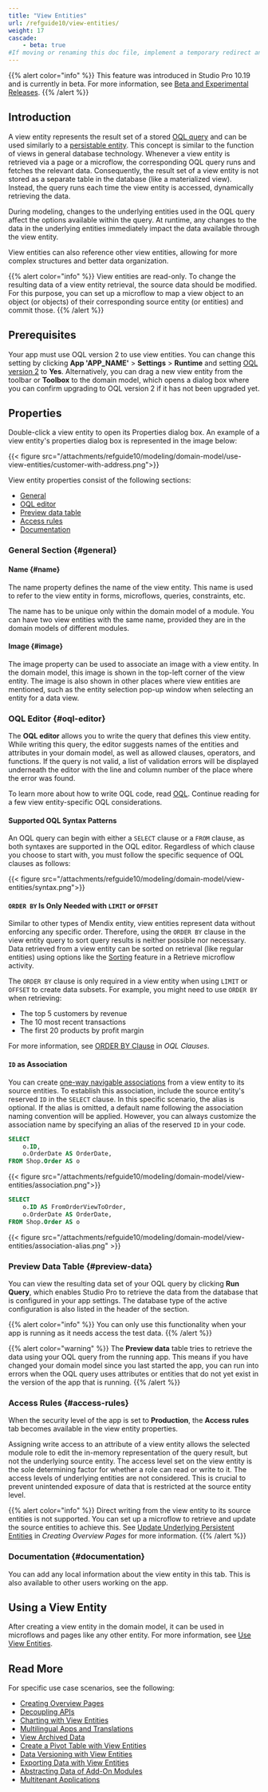 ```yaml
---
title: "View Entities"
url: /refguide10/view-entities/
weight: 17
cascade:
    - beta: true
#If moving or renaming this doc file, implement a temporary redirect and let the respective team know they should update the URL in the product. See Mapping to Products for more details.
---
```


{{% alert color="info" %}}
This feature was introduced in Studio Pro 10.19 and is currently in beta. For more information, see [Beta and Experimental Releases](/releasenotes/beta-features/).
{{% /alert %}}

## Introduction

A view entity represents the result set of a stored [OQL query](/refguide10/oql/) and can be used similarly to a [persistable entity](/refguide10/persistability/#persistable). This concept is similar to the function of views in general database technology. Whenever a view entity is retrieved via a page or a microflow, the corresponding OQL query runs and fetches the relevant data. Consequently, the result set of a view entity is not stored as a separate table in the database (like a materialized view). Instead, the query runs each time the view entity is accessed, dynamically retrieving the data.

During modeling, changes to the underlying entities used in the OQL query affect the options available within the query. At runtime, any changes to the data in the underlying entities immediately impact the data available through the view entity.

View entities can also reference other view entities, allowing for more complex structures and better data organization.

{{% alert color="info" %}}
View entities are read-only. To change the resulting data of a view entity retrieval, the source data should be modified. For this purpose, you can set up a microflow to map a view object to an object (or objects) of their corresponding source entity (or entities) and commit those.
{{% /alert %}}

## Prerequisites

Your app must use OQL version 2 to use view entities. You can change this setting by clicking **App 'APP_NAME'** > **Settings** > **Runtime** and setting [OQL version 2](/refguide10/app-settings/#oql-version-2) to **Yes**. Alternatively, you can drag a new view entity from the toolbar or **Toolbox** to the domain model, which opens a dialog box where you can confirm upgrading to OQL version 2 if it has not been upgraded yet.

## Properties

Double-click a view entity to open its Properties dialog box. An example of a view entity's properties dialog box is represented in the image below:

{{< figure src="/attachments/refguide10/modeling/domain-model/use-view-entities/customer-with-address.png">}}

View entity properties consist of the following sections:

* [General](#general)
* [OQL editor](#oql-editor)
* [Preview data table](#preview-data)
* [Access rules](#access-rules)
* [Documentation](#documentation)

### General Section {#general}

#### Name {#name}

The name property defines the name of the view entity. This name is used to refer to the view entity in forms, microflows, queries, constraints, etc.

The name has to be unique only within the domain model of a module. You can have two view entities with the same name, provided they are in the domain models of different modules.

#### Image {#image}

The image property can be used to associate an image with a view entity. In the domain model, this image is shown in the top-left corner of the view entity. The image is also shown in other places where view entities are mentioned, such as the entity selection pop-up window when selecting an entity for a data view.

### OQL Editor {#oql-editor}

The **OQL editor** allows you to write the query that defines this view entity. While writing this query, the editor suggests names of the entities and attributes in your domain model, as well as allowed clauses, operators, and functions. If the query is not valid, a list of validation errors will be displayed underneath the editor with the line and column number of the place where the error was found.

To learn more about how to write OQL code, read [OQL](/refguide10/oql/). Continue reading for a few view entity-specific OQL considerations.

#### Supported OQL Syntax Patterns

An OQL query can begin with either a `SELECT` clause or a `FROM` clause, as both syntaxes are supported in the OQL editor. Regardless of which clause you choose to start with, you must follow the specific sequence of OQL clauses as follows:

{{< figure src="/attachments/refguide10/modeling/domain-model/view-entities/syntax.png">}}

#### `ORDER BY` Is Only Needed with `LIMIT` or `OFFSET`

Similar to other types of Mendix entity, view entities represent data without enforcing any specific order. Therefore, using the `ORDER BY` clause in the view entity query to sort query results is neither possible nor necessary. Data retrieved from a view entity can be sorted on retrieval (like regular entities) using options like the [Sorting](/refguide10/retrieve/#sorting) feature in a Retrieve microflow activity.

The `ORDER BY` clause is only required in a view entity when using `LIMIT` or `OFFSET` to create data subsets. For example, you might need to use `ORDER BY` when retrieving:

* The top 5 customers by revenue
* The 10 most recent transactions
* The first 20 products by profit margin

For more information, see [ORDER BY Clause](/refguide10/oql-clauses/#order-by) in *OQL Clauses*.

#### `ID` as Association

You can create [one-way navigable associations](/refguide10/association-properties/#one-way-navigable) from a view entity to its source entities. To establish this association, include the source entity's reserved `ID` in the `SELECT` clause. In this specific scenario, the alias is optional. If the alias is omitted, a default name following the association naming convention will be applied. However, you can always customize the association name by specifying an alias of the reserved `ID` in your code.

```sql
SELECT
    o.ID,
    o.OrderDate AS OrderDate,
FROM Shop.Order AS o
```

{{< figure src="/attachments/refguide10/modeling/domain-model/view-entities/association.png">}}

```sql
SELECT
    o.ID AS FromOrderViewToOrder,
    o.OrderDate AS OrderDate,
FROM Shop.Order AS o
```

{{< figure src="/attachments/refguide10/modeling/domain-model/view-entities/association-alias.png" >}}

### Preview Data Table {#preview-data}

You can view the resulting data set of your OQL query by clicking **Run Query**, which enables Studio Pro to retrieve the data from the database that is configured in your app settings. The database type of the active configuration is also listed in the header of the section.

{{% alert color="info" %}}
You can only use this functionality when your app is running as it needs access the test data.
{{% /alert %}}

{{% alert color="warning" %}}
The **Preview data** table tries to retrieve the data using your OQL query from the running app. This means if you have changed your domain model since you last started the app, you can run into errors when the OQL query uses attributes or entities that do not yet exist in the version of the app that is running.
{{% /alert %}}

### Access Rules {#access-rules}

When the security level of the app is set to **Production**, the **Access rules** tab becomes available in the view entity properties.

Assigning write access to an attribute of a view entity allows the selected module role to edit the in-memory representation of the query result, but not the underlying source entity. The access level set on the view entity is the sole determining factor for whether a role can read or write to it. The access levels of underlying entities are not considered. This is crucial to prevent unintended exposure of data that is restricted at the source entity level.

{{% alert color="info" %}}
Direct writing from the view entity to its source entities is not supported. You can set up a microflow to retrieve and update the source entities to achieve this. See [Update Underlying Persistent Entities](/refguide10/view-entity-overview-pages/#update-underlying-persistent-entities) in *Creating Overview Pages* for more information.
{{% /alert %}}

### Documentation {#documentation}

You can add any local information about the view entity in this tab. This is also available to other users working on the app.

## Using a View Entity

After creating a view entity in the domain model, it can be used in microflows and pages like any other entity. For more information, see [Use View Entities](/refguide10/use-view-entities/).

## Read More

For specific use case scenarios, see the following:

* [Creating Overview Pages](/refguide10/view-entity-overview-pages/)
* [Decoupling APIs](/refguide10/decoupling-apis/)
* [Charting with View Entities](/refguide10/charting-with-view-entities/)
* [Multilingual Apps and Translations](/refguide10/multilingual-apps/)
* [View Archived Data](/refguide10/view-archived-data/)
* [Create a Pivot Table with View Entities](/refguide10/view-entity-pivot-table/)
* [Data Versioning with View Entities](/refguide10/view-entity-data-versioning/)
* [Exporting Data with View Entities](/refguide10/view-entity-expport-data/)
* [Abstracting Data of Add-On Modules](/refguide10/abstracting-view-entity-data/)
* [Multitenant Applications](/refguide10/view-entity-multitenant-apps/)
